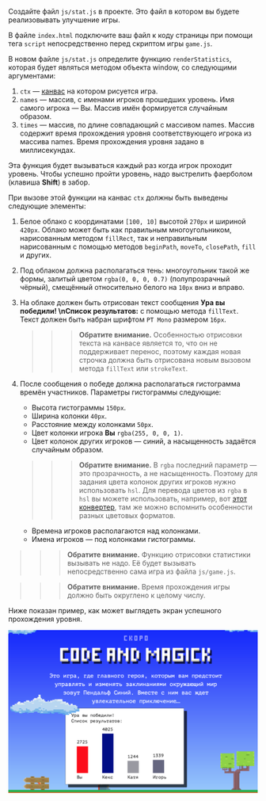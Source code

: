 Создайте файл ```js/stat.js``` в проекте. Это файл в котором вы будете реализовывать улучшение игры.

В файле ```index.html``` подключите ваш файл к коду страницы при помощи тега ```script``` непосредственно перед скриптом игры ```game.js```.


В новом файле ```js/stat.js``` определите функцию ```renderStatistics```, которая будет являться методом объекта window, со следующими аргументами:

1. ```ctx``` — [канвас](https://developer.mozilla.org/en-US/docs/Web/API/CanvasRenderingContext2D) на котором рисуется игра.
2. ```names``` — массив, с именами игроков прошедших уровень. Имя самого игрока — Вы. Массив имён формируется случайным образом.
3. ```times``` — массив, по длине совпадающий с массивом names. Массив содержит время прохождения уровня соответствующего игрока из массива names. Время прохождения уровня задано в миллисекундах.

Эта функция будет вызываться каждый раз когда игрок проходит уровень. Чтобы успешно пройти уровень, надо выстрелить фаерболом (клавиша **Shift**) в забор.

При вызове этой функции на канвас ```ctx``` должны быть выведены следующие элементы:

1. Белое облако с координатами ```[100, 10]``` высотой ```270px``` и шириной ```420px```. Облако может быть как правильным многоугольником, нарисованным методом ```fillRect```, так и неправильным нарисованным с помощью методов ```beginPath```, ```moveTo```, ```closePath```, ```fill``` и других.
2. Под облаком должна располагаться тень: многоугольник такой же формы, залитый цветом ```rgba(0, 0, 0, 0.7)``` (полупрозрачный чёрный), смещённый относительно белого на ```10px``` вниз и вправо.
3. На облаке должен быть отрисован текст сообщения **Ура вы победили! \nСписок результатов:** с помощью метода ```fillText```. Текст должен быть набран шрифтом ```PT Mono``` размером ```16px```.
    >>>**Обратите внимание.** Особенностью отрисовки текста на канвасе является то, что он не поддерживает перенос, поэтому каждая новая строчка должна быть отрисована новым вызовом метода ```fillText``` или ```strokeText```.

4. После сообщения о победе должна располагаться гистограмма времён участников. Параметры гистограммы следующие:
    - Высота гистограммы ```150px```.
    - Ширина колонки ```40px```.
    - Расстояние между колонками ```50px```.
    - Цвет колонки игрока **Вы** ```rgba(255, 0, 0, 1)```.
    - Цвет колонок других игроков — синий, а насыщенность задаётся случайным образом.
    >>>**Обратите внимание.** В ```rgba``` последний параметр — это прозрачность, а не насыщенность. Поэтому для задания цвета колонок других игроков нужно использовать ```hsl```. Для перевода цветов из ```rgba``` в ```hsl``` вы можете использовать, например, вот [этот конвертер](https://colorscheme.ru/color-converter.html), там же можно вспомнить особенности разных цветовых форматов.
    - Времена игроков располагаются над колонками.
    - Имена игроков — под колонками гистограммы.
    


>>>**Обратите внимание.** Функцию отрисовки статистики вызывать не надо. Её будет вызывать непосредственно сама игра из файла ```js/game.js```.

>>>**Обратите внимание.** Время прохождения игры должно быть округлено к целому числу.

Ниже показан пример, как может выглядеть экран успешного прохождения уровня.

![рис. 1-1](assets/1-1.png)
